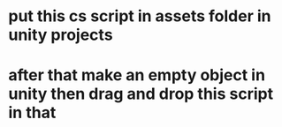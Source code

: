 # put this cs script in assets folder in unity projects 
# after that make an empty object in unity then drag and drop this script in that 